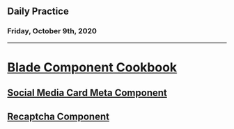 ## Daily Practice
### Friday, October 9th, 2020
---


# [Blade Component Cookbook](https://laracasts.com/series/blade-component-cookbook)


## [Social Media Card Meta Component](https://laracasts.com/series/blade-component-cookbook/episodes/10)



## [Recaptcha Component](https://laracasts.com/series/blade-component-cookbook/episodes/11)
